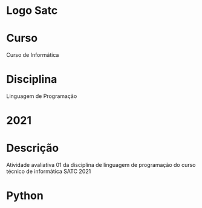 # Logo Satc

# Curso
Curso de Informática
# Disciplina
Linguagem de Programação
# 2021
# Descrição
Atividade avaliativa 01 da disciplina de linguagem de programação do curso técnico de informática SATC 2021
# Python
